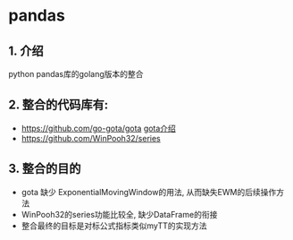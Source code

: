 # pandas

## 1. 介绍
python pandas库的golang版本的整合
## 2. 整合的代码库有:
- https://github.com/go-gota/gota [gota介绍](df/README-gota.md)
- https://github.com/WinPooh32/series 
## 3. 整合的目的
- gota 缺少 ExponentialMovingWindow的用法, 从而缺失EWM的后续操作方法
- WinPooh32的series功能比较全, 缺少DataFrame的衔接
- 整合最终的目标是对标公式指标类似myTT的实现方法
